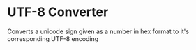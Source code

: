 # UTF-8 Converter
 Converts a unicode sign given as a number in hex format to it's corresponding UTF-8 encoding
